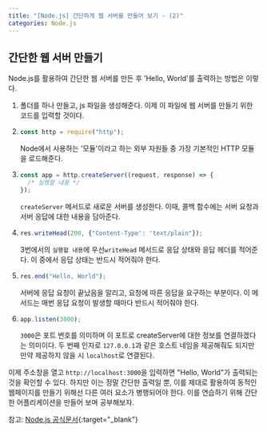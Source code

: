 ```yaml
---
title: "[Node.js] 간단하게 웹 서버를 만들어 보기 - (2)"
categories: Node.js
---
```


## 간단한 웹 서버 만들기

Node.js를 활용하여 간단한 웹 서버를 만든 후 'Hello, World'를 출력하는 방법은 이렇다.

1. 폴더를 하나 만들고, js 파일을 생성해준다. 이제 이 파일에 웹 서버를 만들기 위한 코드를 입력할 것이다.
2. ```js
   const http = require("http");
   ```
   Node에서 사용하는 '모듈'이라고 하는 외부 자원들 중 가장 기본적인 HTTP 모듈을 로드해준다.
3. ```js
   const app = http.createServer((request, response) => {
     /* 실행할 내용 */
   });
   ```
   `createServer` 메서드로 새로운 서버를 생성한다. 이때, 콜백 함수에는 서버 요청과 서버 응답에 대한 내용을 담아준다.
4. ```js
   res.writeHead(200, {"Content-Type': 'text/plain"});
   ```
   3번에서의 `실행할 내용`에 우선`writeHead` 메서드로 응답 상태와 응답 헤더를 적어준다. 이 중에서 응답 상태는 반드시 적어줘야 한다.
5. ```js
   res.end("Hello, World");
   ```
   서버에 응답 요청이 끝났음을 알리고, 요청에 따른 응답을 요구하는 부분이다. 이 메서드는 매번 응답 요청이 발생할 때마다 반드시 적어줘야 한다.
6. ```js
   app.listen(3000);
   ```
   `3000`은 포트 번호를 의미하며 이 포트로 createServer에 대한 정보를 연결하겠다는 의미이다. 두 번째 인자로 `127.0.0.1`과 같은 호스트 네임을 제공해줘도 되지만 만약 제공하지 않을 시 `localhost`로 연결된다.

이제 주소창을 열고 `http://localhost:3000`을 입력하면 "Hello, World"가 출력되는 것을 확인할 수 있다.
하지만 이는 정말 간단한 출력일 뿐, 이를 제대로 활용하여 동적인 웹페이지를 만들기 위해선 다른 여러 요소가 병행되어야 한다. 이를 연습하기 위해 간단한 어플리케이션을 만들어 보며 공부해보자.

참고: [Node.js 공식문서](https://nodejs.org/dist/latest-v16.x/docs/api/){:target="\_blank"}
